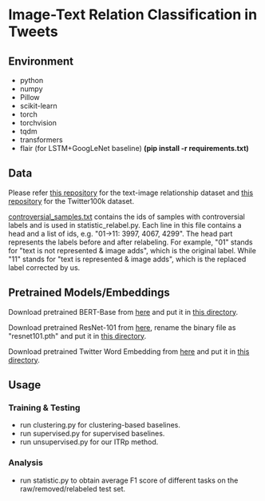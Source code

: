# Image-Text Relation Classification in Tweets

## Environment
* python
* numpy
* Pillow
* scikit-learn
* torch
* torchvision
* tqdm
* transformers
* flair (for LSTM+GoogLeNet baseline)
**(pip install -r requirements.txt)**

## Data
Please refer [this repository](https://github.com/danielpreotiuc/text-image-relationship) for the text-image relationship dataset and [this repository](https://github.com/huyt16/Twitter100k) for the Twitter100k dataset.

[controversial_samples.txt](controversial_samples.txt) contains the ids of samples with controversial labels and is used in statistic_relabel.py. Each line in this file contains a head and a list of ids, e.g. "01->11: 3997, 4067, 4299". The head part represents the labels before and after relabeling. For example, "01" stands for "text is not represented & image adds", which is the original label. While "11" stands for "text is represented & image adds", which is the replaced label corrected by us.

## Pretrained Models/Embeddings
Download pretrained BERT-Base from [here](https://huggingface.co/bert-base-uncased/tree/main) and put it in [this directory](resources/transformers).

Download pretrained ResNet-101 from [here](https://download.pytorch.org/models/resnet152-394f9c45.pth), rename the binary file as "resnet101.pth" and put it in [this directory](resources/cnn).

Download pretrained Twitter Word Embedding from [here](https://flair.informatik.hu-berlin.de/resources/embeddings/token/twitter.gensim.vectors.npy) and put it in [this directory](resources/embeddings).

## Usage
### Training & Testing
* run clustering.py for clustering-based baselines.
* run supervised.py for supervised baselines.
* run unsupervised.py for our ITRp method.

### Analysis
* run statistic.py to obtain average F1 score of different tasks on the raw/removed/relabeled test set.

